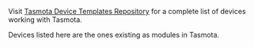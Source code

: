 Visit [Tasmota Device Templates Repository](https://templates.blakadder.com/) for a complete list of devices working with Tasmota.  

Devices listed here are the ones existing as modules in Tasmota.
